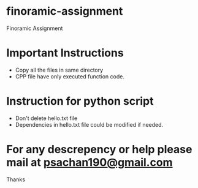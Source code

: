 # finoramic-assignment
Finoramic Assignment

# Important Instructions
  * Copy all the files in same directory
  * CPP file have only executed function code.
  
  # Instruction for python script
  * Don't delete hello.txt file
  * Dependencies in hello.txt file could be modified if needed.
  
# For any descrepency or help please mail at psachan190@gmail.com


Thanks
  
